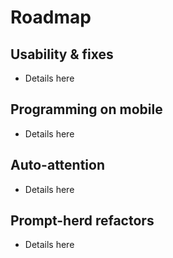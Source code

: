 # Roadmap
## Usability & fixes
- Details here

## Programming on mobile
- Details here

## Auto-attention
- Details here

## Prompt-herd refactors
- Details here
